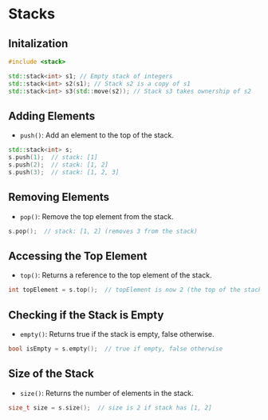 # Stacks

## Initalization

```cpp
#include <stack>

std::stack<int> s1; // Empty stack of integers
std::stack<int> s2(s1); // Stack s2 is a copy of s1
std::stack<int> s3(std::move(s2)); // Stack s3 takes ownership of s2
```

## Adding Elements

- `push()`: Add an element to the top of the stack.

```cpp
std::stack<int> s;
s.push(1);  // stack: [1]
s.push(2);  // stack: [1, 2]
s.push(3);  // stack: [1, 2, 3]
```

## Removing Elements

- `pop()`: Remove the top element from the stack.

```cpp
s.pop();  // stack: [1, 2] (removes 3 from the stack)
```

## Accessing the Top Element

- `top()`: Returns a reference to the top element of the stack.
  
```cpp
int topElement = s.top();  // topElement is now 2 (the top of the stack)
```

## Checking if the Stack is Empty

- `empty()`: Returns true if the stack is empty, false otherwise.

```cpp
bool isEmpty = s.empty();  // true if empty, false otherwise
```

## Size of the Stack

- `size()`: Returns the number of elements in the stack.
  
```cpp
size_t size = s.size();  // size is 2 if stack has [1, 2]
```
